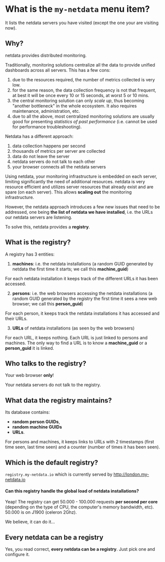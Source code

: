 # What is the `my-netdata` menu item?

It lists the netdata servers you have visited (except the one your are visiting now).


## Why?

netdata provides distributed monitoring.

Traditionally, monitoring solutions centralize all the data to provide unified dashboards across all servers. This has a few cons:

1. due to the resources required, the number of metrics collected is very low.
2. for the same reason, the data collection frequency is not that frequent, at best it will be once every 10 or 15 seconds, at worst 5 or 10 mins.
2. the central monitoring solution can only *scale up*, thus becoming "another bottleneck" in the whole ecosystem. It also requires maintenance, administration, etc.
3. due to all the above, most centralized monitoring solutions are usually good for presenting *statistics of past performance* (i.e. cannot be used for performance troubleshooting).

Netdata has a different approach:

1. data collection happens per second
2. thousands of metrics per server are collected
3. data do not leave the server
4. netdata servers do not talk to each other
5. your browser connects all the netdata servers

Using netdata, your monitoring infrastructure is embedded on each server, limiting significantly the need of additional resources. netdata is very resource efficient and utilizes server resources that already exist and are spare (on each server). This allows **scaling out** the monitoring infrastructure. 

However, the netdata approach introduces a few new issues that need to be addressed, one being **the list of netdata we have installed**, i.e. the URLs our netdata servers are listening.

To solve this, netdata provides a **registry**.

## What is the registry?

A registry has 3 entities:

1. **machines**: i.e. the netdata installations (a random GUID generated by netdata the first time it starts; we call this **machine_guid**)

  For each netdata installation it keeps track of the different URLs it has been accessed.

2. **persons**: i.e. the web browsers accessing the netdata installations (a random GUID generated by the registry the first time it sees a new web browser; we call this **person_guid**)

  For each person, it keeps track the netdata installations it has accessed and their URLs.

3. **URLs** of netdata installations (as seen by the web browsers)

  For each URL, it keeps nothing. Each URL is just linked to persons and machines. The only way to find a URL is to know a **machine_guid** or a **person_guid** it is linked.

## Who talks to the registry?

Your web browser **only**!

Your netdata servers do not talk to the registry.

## What data the registry maintains?

Its database contains:

- **random person GUIDs**,
- **random machine GUIDs**
- **URLs**.

For persons and machines, it keeps links to URLs with 2 timestamps (first time seen, last time seen) and a counter (number of times it has been seen).

## Which is the default registry?

`registry.my-netdata.io` which is currently served by http://london.my-netdata.io

#### Can this registry handle the global load of netdata installations?

Yeap! The registry can get 50.000 - 100.000 requests **per second per core** (depending on the type of CPU, the computer's memory bandwidth, etc). 50.000 is on J1900 (celeron 2Ghz).

We believe, it can do it...

## Every netdata can be a registry

Yes, you read correct, **every netdata can be a registry**. Just pick one and configure it.
